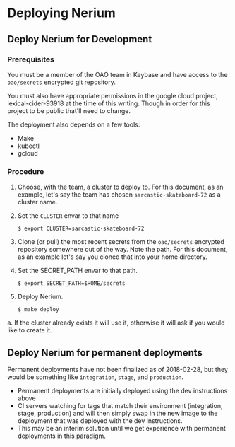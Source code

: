 # Deploying Nerium

## Deploy Nerium for Development

### Prerequisites

You must be a member of the OAO team in Keybase and have access to the
`oao/secrets` encrypted git repository.

You must also have appropriate permissions in the google cloud project,
lexical-cider-93918 at the time of this writing. Though in order for this
project to be public that'll need to change.

The deployment also depends on a few tools:

* Make
* kubectl
* gcloud

### Procedure

1. Choose, with the team, a cluster to deploy to. For this document, as an
   example, let's say the team has chosen `sarcastic-skateboard-72` as a cluster
   name.
1. Set the `CLUSTER` envar to that name

    `$ export CLUSTER=sarcastic-skateboard-72`

1. Clone (or pull) the most recent secrets from the `oao/secrets` encrypted
   repository somewhere out of the way. Note the path. For this document, as an
   example let's say you cloned that into your home directory.

1. Set the SECRET_PATH envar to that path.

    `$ export SECRET_PATH=$HOME/secrets`

1. Deploy Nerium.

    `$ make deploy`

  a. If the cluster already exists it will use it, otherwise it will ask if you
     would like to create it.

## Deploy Nerium for permanent deployments

Permanent deployments have not been finalized as of 2018-02-28, but they would
be something like `integration`, `stage`, and `production`.

* Permanent deployments are initially deployed using the dev instructions above
* CI servers watching for tags that match their environment (integration, stage,
  production) and will then simply swap in the new image to the deployment that
  was deployed with the dev instructions.
* This may be an interim solution until we get experience with permanent
  deployments in this paradigm.